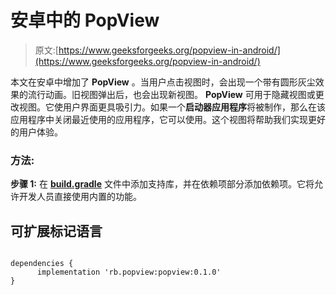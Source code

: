 # 安卓中的 PopView

> 原文:[https://www.geeksforgeeks.org/popview-in-android/](https://www.geeksforgeeks.org/popview-in-android/)

本文在安卓中增加了 **PopView** 。当用户点击视图时，会出现一个带有圆形灰尘效果的流行动画。旧视图弹出后，也会出现新视图。 **PopView** 可用于隐藏视图或更改视图。它使用户界面更具吸引力。如果一个**启动器应用程序**将被制作，那么在该应用程序中关闭最近使用的应用程序，它可以使用。这个视图将帮助我们实现更好的用户体验。

### 方法:

**步骤 1:** 在 [**build.gradle**](https://www.geeksforgeeks.org/android-build-gradle/) 文件中添加支持库，并在依赖项部分添加依赖项。它将允许开发人员直接使用内置的功能。

## 可扩展标记语言

```

dependencies {     
      implementation 'rb.popview:popview:0.1.0'
}          
```